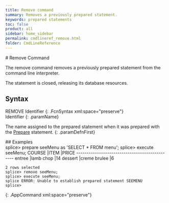 ```yaml
---
title: Remove command
summary: Removes a previously prepared statement.
keywords: prepared statements
toc: false
product: all
sidebar: home_sidebar
permalink: cmdlineref_remove.html
folder: CmdLineReference
---
```

<section>
<div class="TopicContent" data-swiftype-index="true" markdown="1">
# Remove Command

The <span class="AppCommand">remove</span> command removes a previously
prepared statement from the command line interpreter.

The statement is closed, releasing its database resources.

## Syntax

<div class="fcnWrapperWide" markdown="1">
    REMOVE Identifier
{: .FcnSyntax xml:space="preserve"}

</div>
<div class="paramList" markdown="1">
Identifier
{: .paramName}

The name assigned to the prepared statement when it was prepared with
the [Prepare](cmdlineref_prepare.html) statement.
{: .paramDefnFirst}

</div>
## Examples

<div class="preWrapperWide" markdown="1">
    splice> prepare seeMenu as 'SELECT * FROM menu';
    splice> execute seeMenu;
    COURSE    |ITEM                |PRICE
    -----------------------------------------------
    entree    |lamb chop           |14
    dessert   |creme brulee        |6
    
    2 rows selected
    splice> remove seeMenu;
    splice> execute seeMenu;
    splice ERROR: Unable to establish prepared statement SEEMENU
    splice>
{: .AppCommand xml:space="preserve"}

</div>
</div>
</section>


